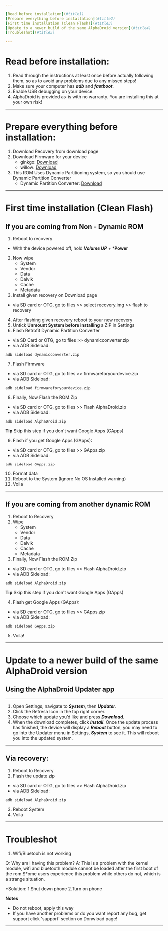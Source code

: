 ```yaml
---

[Read before installation](#title1)  
[Prepare everything before installation](#title2)  
[First time installation (Clean Flash)](#title3)  
[Update to a newer build of the same AlphaDroid version](#title4)  
[Troubleshot](#title5) 

---
```


# <a id="title1">Read before installation:</a>

1. Read through the instructions at least once before actually following them, so as to avoid any problems due to any missed steps!
2. Make sure your computer has ***adb*** and ***fastboot***.
3. Enable USB debugging on your device.
4. AlphaDroid is provided as-is with no warranty. You are installing this at your own risk!
--- 

# <a id="title2">Prepare everything before installation:</a>

1. Download Recovery from download page
2. Download Firmware for your device
    - ginkgo: [Download](https://sourceforge.net/projects/shawkteam/files/ginkgo/addons/fw_ginkgo_miui_GINKGOGlobal_V12_5_2_0_RCOMIXM_75abe1782e_11_0.zip/download)
    - willow: [Download](https://sourceforge.net/projects/shawkteam/files/ginkgo/addons/fw_willow_miui_WILLOWGlobal_V12.5.6.0.RCXMIXM_b9c4b22e3f.zip/download)
3. This ROM Uses Dynamic Partitioning system, so you should use Dynamic Partition Converter
    - Dynamic Partition Converter: [Download](https://sourceforge.net/projects/kycii91-j4plus/files/Ginkgo/Ginkgo_Retrofit_Dynamic_Partitions_Converter.zip/download)

--- 

# <a id="title3">First time installation (Clean Flash)</a>

## If you are coming from Non - Dynamic ROM

1. Reboot to recovery 
- With the device powered off, hold ***Volume UP*** + ***Power**
2. Now wipe
    - System
    - Vendor
    - Data
    - Dalvik 
    - Cache
    - Metadata
3. Install given recovery on Download page
- via SD card or OTG, go to files >> select recovery.img >> flash to recovery
4. After flashing given recovery reboot to your new recovery
5. Untick **Unmount System before installing** a ZIP in Settings
6. Flash Retrofit Dynamic Partition Converter
- via SD Card or OTG, go to files >> dynamicconverter.zip
- via ADB Sideload:

```
adb sideload dynamicconverter.zip
```

7. Flash Firmware
- via SD card or OTG, go to files >> firmwareforyourdevice.zip
- via ADB Sideload: 

```
adb sideload firmwareforyourdevice.zip
```

8. Finally, Now Flash the ROM.Zip
- via SD card or OTG, go to files >> Flash AlphaDroid.zip
- via ADB Sideload:

```
adb sideload AlphaDroid.zip
```

**Tip** 
Skip this step if you don't want Google Apps (GApps)

9. Flash if you get Google Apps (GApps):
- via SD card or OTG, go to files >> GApps.zip
- via ADB Sideload:

```
adb sideload GApps.zip
```

10. Format data 
11. Reboot to the System (Ignore No OS Installed warning)
12. Voila
---

## If you are coming from another dynamic ROM

1. Reboot to Recovery
2. Wipe
    - System
    - Vendor
    - Data
    - Dalvik 
    - Cache
    - Metadata
3. Finally, Now Flash the ROM.Zip
- via SD card or OTG, go to files >> Flash AlphaDroid.zip
- via ADB Sideload:

```
adb sideload AlphaDroid.zip
```

**Tip** 
Skip this step if you don't want Google Apps (GApps)

4. Flash get Google Apps (GApps):
- via SD card or OTG, go to files >> GApps.zip
- via ADB Sideload:

```
adb sideload GApps.zip
```

5. Voila!
----

# <a id="title4">Update to a newer build of the same AlphaDroid version</a>

## Using the AlphaDroid Updater app

---

1. Open Settings, navigate to ***System***, then ***Updater***.
2. Click the Refresh Icon in the top right corner.
3. Choose which update you’d like and press ***Download***.
4. When the download completes, click ***Install***. Once the update process has finished, the device will display a ***Reboot*** button, you may need to go into the Updater menu in Settings, ***System*** to see it. This will reboot you into the updated system.
---

## Via recovery:

1. Reboot to Recovery 
2. Flash the update zip
- via SD card or OTG, go to files >> Flash AlphaDroid.zip
- via ADB Sideload:

```
adb sideload AlphaDroid.zip
```

3. Reboot System
4. Voila
---

# <a id="title5">Troubleshot</a>

1. Wifi/Bluetooh is not working

Q: Why am I having this problem?
A: This is a problem with the kernel module, wifi and bluetooth module cannot be loaded after the first boot of the rom.S*ome users experience this problem while others do not, which is a strange situation.

*Solution:
1.Shut down phone
2.Turn on phone

**Notes**
- Do not reboot, apply this way
- If you have another problems or do you want report any bug, get support click 'support' section on Donwload page!

---
